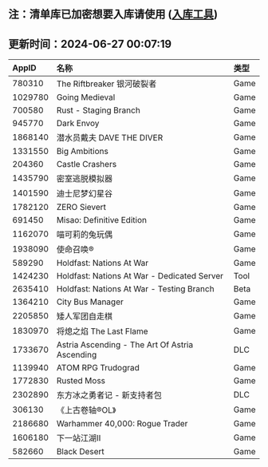 ## 注：清单库已加密想要入库请使用 ([入库工具](https://github.com/BlankTMing/ManifestAutoUpdate/releases))

## 更新时间：2024-06-27 00:07:19
| AppID | 名称 | 类型  |
| :-------------------- | :----------------------------- | :----------- |
| 780310 | The Riftbreaker 银河破裂者| Game |
| 1029780 | Going Medieval| Game |
| 700580 | Rust - Staging Branch| Game |
| 945770 | Dark Envoy| Game |
| 1868140 | 潜水员戴夫 DAVE THE DIVER| Game |
| 1331550 | Big Ambitions| Game |
| 204360 | Castle Crashers| Game |
| 1435790 | 密室逃脱模拟器| Game |
| 1401590 | 迪士尼梦幻星谷| Game |
| 1782120 | ZERO Sievert| Game |
| 691450 | Misao: Definitive Edition| Game |
| 1162070 | 喵可莉的兔玩偶| Game |
| 1938090 | 使命召唤®| Game |
| 589290 | Holdfast: Nations At War| Game |
| 1424230 | Holdfast: Nations At War - Dedicated Server| Tool |
| 2635410 | Holdfast: Nations At War - Testing Branch| Beta |
| 1364210 | City Bus Manager| Game |
| 2205850 | 矮人军团自走棋| Game |
| 1830970 | 将熄之焰 The Last Flame| Game |
| 1733670 | Astria Ascending - The Art Of Astria Ascending| DLC |
| 1139940 | ATOM RPG Trudograd| Game |
| 1772830 | Rusted Moss| Game |
| 2302890 | 东方冰之勇者记 - 新支持者包| DLC |
| 306130 | 《上古卷轴®OL》| Game |
| 2186680 | Warhammer 40,000: Rogue Trader| Game |
| 1606180 | 下一站江湖Ⅱ| Game |
| 582660 | Black Desert| Game |
